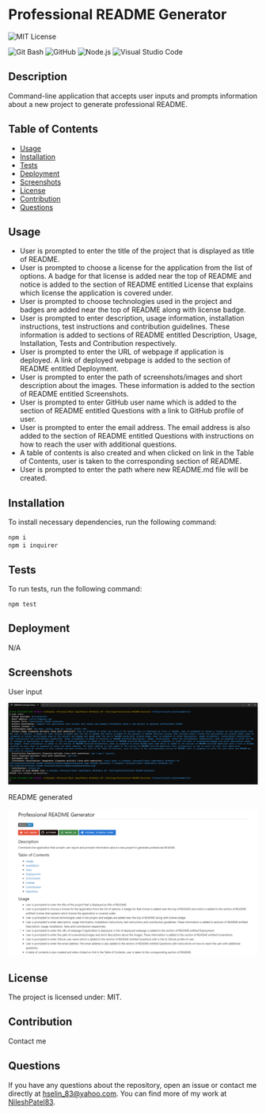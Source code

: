 
# Professional README Generator

![MIT License](https://img.shields.io/badge/license-MIT-blue.svg)

![Git Bash](https://img.shields.io/badge/GIT%20Bash-E44C30?style=for-the-badge&logo=git&logoColor=white)
![GitHub](https://img.shields.io/badge/GitHub-100000?style=for-the-badge&logo=github&logoColor=white)
![Node.js](https://img.shields.io/badge/Node.js-43853D?style=for-the-badge&logo=node.js&logoColor=white)
![Visual Studio Code](https://img.shields.io/badge/Visual%20Studio%20Code-0078d7.svg?style=for-the-badge&logo=visual-studio-code&logoColor=white)

## Description
Command-line application that accepts user inputs and prompts information about a new project to generate professional README.

## Table of Contents
* [Usage](#usage)
* [Installation](#installation)
* [Tests](#tests)
* [Deployment](#deployment)
* [Screenshots](#screenshots)
* [License](#license)
* [Contribution](#contribution)
* [Questions](#questions)

## Usage

- User is prompted to enter the title of the project that is displayed as title of README.
- User is prompted to choose a license for the application from the list of options. A badge for that license is added near the top of README and notice is added to the section of README entitled License that explains which license the application is covered under.
- User is prompted to choose technologies used in the project and badges are added near the top of README along with license badge.
- User is prompted to enter description, usage information, installation instructions, test instructions and contribution guidelines. These information is added to sections of README entitled Description, Usage, Installation, Tests and Contribution respectively.
- User is prompted to enter the URL of webpage if application is deployed. A link of deployed webpage is added to the section of README entitled Deployment.
- User is prompted to enter the path of screenshots/images and short description about the images. These information is added to the section of README entitled Screenshots.
- User is prompted to enter GitHub user name which is added to the section of README entitled Questions with a link to GitHub profile of user.
- User is prompted to enter the email address. The email address is also added to the section of README entitled Questions with instructions on how to reach the user with additional questions.
- A table of contents is also created and when clicked on link in the Table of Contents, user is taken to the corresponding section of README.
- User is prompted to enter the path where new README.md file will be created.

## Installation
To install necessary dependencies, run the following command:
```
npm i
npm i inquirer
```

## Tests
To run tests, run the following command:
```
npm test
```

## Deployment
N/A

## Screenshots
User input

![images\UserInput](assets/images\UserInput.png)

README generated

![images\ReadmeGenerated](assets/images\ReadmeGenerated.png)

## License
The project is licensed under: MIT.

## Contribution
Contact me

## Questions
If you have any questions about the repository, open an issue or contact me directly at hselin_83@yahoo.com. You can find more of my work at [NileshPatel83](https://github.com//NileshPatel83).
